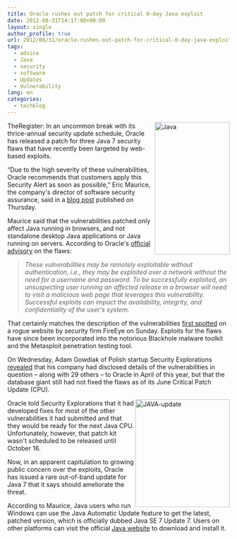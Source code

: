 ```yaml
---
title: Oracle rushes out patch for critical 0-day Java exploit
date: 2012-08-31T14:17:00+00:00
layout: single
author_profile: true
url: 2012/08/31/oracle-rushes-out-patch-for-critical-0-day-java-exploit/
tags:
  - advice
  - Java
  - security
  - software
  - Updates
  - Vulnerability
lang: en
categories: 
  - techblog
---
```

<a href="http://lh6.ggpht.com/-wPwb8KpcqAo/UEDAS4TObCI/AAAAAAAAHR4/xIkTWQH65oM/s1600-h/Java%25255B3%25255D.jpg" target="_blank"><img title="Java" border="0" alt="Java" align="right" src="http://lh3.ggpht.com/--isUL_TW-Wc/UEDAU9yTz2I/AAAAAAAAHSA/DkthqbTP-iw/Java_thumb%25255B6%25255D.jpg?imgmax=800" width="170" height="300" /></a>TheRegister: In an uncommon break with its thrice-annual security update schedule, Oracle has released a patch for three Java 7 security flaws that have recently been targeted by web-based exploits. 

“Due to the high severity of these vulnerabilities, Oracle recommends that customers apply this Security Alert as soon as possible,” Eric Maurice, the company's director of software security assurance, said in a [blog post](https://blogs.oracle.com/security/entry/security_alert_for_cve_20121) published on Thursday. 

Maurice said that the vulnerabilities patched only affect Java running in browsers, and not standalone desktop Java applications or Java running on servers. According to Oracle's [official advisory](http://www.oracle.com/technetwork/topics/security/alert-cve-2012-4681-1835715.html) on the flaws: 

> _These vulnerabilities may be remotely exploitable without authentication, i.e., they may be exploited over a network without the need for a username and password. To be successfully exploited, an unsuspecting user running an affected release in a browser will need to visit a malicious web page that leverages this vulnerability. Successful exploits can impact the availability, integrity, and confidentiality of the user's system._

That certainly matches the description of the vulnerabilities [first spotted](http://www.theregister.co.uk/2012/08/27/disable_java_to_block_exploit/) on a rogue website by security firm FireEye on Sunday. Exploits for the flaws have since been incorporated into the notorious Blackhole malware toolkit and the Metasploit penetration testing tool. 

On Wednesday, Adam Gowdiak of Polish startup Security Explorations [revealed](http://www.theregister.co.uk/2012/08/30/oracle_knew_about_flaws/) that his company had disclosed details of the vulnerabilities in question – along with 29 others – to Oracle in April of this year, but that the database giant still had not fixed the flaws as of its June Critical Patch Update (CPU). 

<a href="http://lh3.ggpht.com/-GoQDO72T1ro/UEDAYWLdVNI/AAAAAAAAHSI/B3eUuLjTgCI/s1600-h/JAVA-update%25255B8%25255D.jpg" target="_blank"><img title="JAVA-update" border="0" alt="JAVA-update" align="right" src="http://lh5.ggpht.com/-TONN1ov8I5s/UEDAbukmsxI/AAAAAAAAHSQ/OaTJCx6NUo8/JAVA-update_thumb%25255B4%25255D.jpg?imgmax=800" width="214" height="244" /></a>Oracle told Security Explorations that it had developed fixes for most of the other vulnerabilities it had submitted and that they would be ready for the next Java CPU. Unfortunately, however, that patch kit wasn't scheduled to be released until October 16. 

Now, in an apparent capitulation to growing public concern over the exploits, Oracle has issued a rare out-of-band update for Java 7 that it says should ameliorate the threat. 

According to Maurice, Java users who run Windows can use the Java Automatic Update feature to get the latest, patched version, which is officially dubbed Java SE 7 Update 7. Users on other platforms can visit the official [Java website](http://java.com/) to download and install it.